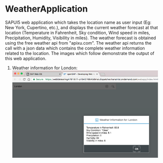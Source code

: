 # WeatherApplication
SAPUI5 web application which takes the location name as user input (Eg: New York, Cupertino, etc.), and displays the current weather forecast at that location (Temperature in Fahrenheit, Sky condition, Wind speed in miles, Precipitation, Humidity, Visibility in miles). The weather forecast is obtained using the free weather api from "apixu.com". The weather api returns the call with a json data which contains the complete weather information related to the location. The images which follow demonstrate the output of this web application.

1) Weather information for London:
![alt text](https://github.com/ashwinvenkateshprabhu/WeatherApplication/blob/master/images/Screen%20Shot%202017-07-17%20at%2017.32.11.png)
